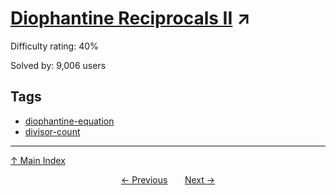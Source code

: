 # [Diophantine Reciprocals II](https://projecteuler.net/problem=110) ↗️

Difficulty rating: 40%

Solved by: 9,006 users
## Tags

- [diophantine-equation](../tags/diophantine-equation.md)
- [divisor-count](../tags/divisor-count.md)



---

[↑ Main Index](../README.md)


<div align=center><a href='109.md'>← Previous</a> &nbsp;&nbsp; &nbsp;&nbsp;  <a href='111.md'>Next →</a></div>
